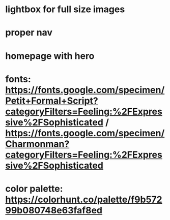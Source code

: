 # lightbox for full size images

# proper nav

# homepage with hero

# fonts: https://fonts.google.com/specimen/Petit+Formal+Script?categoryFilters=Feeling:%2FExpressive%2FSophisticated / https://fonts.google.com/specimen/Charmonman?categoryFilters=Feeling:%2FExpressive%2FSophisticated

# color palette: https://colorhunt.co/palette/f9b57299b080748e63faf8ed
